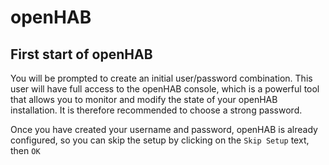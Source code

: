 # openHAB

## First start of openHAB

You will be prompted to create an initial user/password combination.
This user will have full access to the openHAB console, which is a powerful tool that allows you to monitor and modify the state of your openHAB installation.
It is therefore recommended to choose a strong password.

Once you have created your username and password, openHAB is already configured, so you can skip the setup by clicking on the `Skip Setup` text, then `OK`
